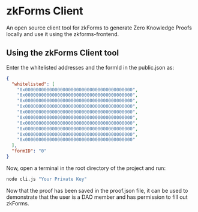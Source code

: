 # zkForms Client

An open source client tool for zkForms to generate Zero Knowledge Proofs locally and use it using the zkforms-frontend.

## Using the zkForms Client tool

Enter the whitelisted addresses and the formId in the public.json as:

```json
{
  "whitelisted": [
    "0x0000000000000000000000000000000000000000",
    "0x0000000000000000000000000000000000000000",
    "0x0000000000000000000000000000000000000000",
    "0x0000000000000000000000000000000000000000",
    "0x0000000000000000000000000000000000000000",
    "0x0000000000000000000000000000000000000000",
    "0x0000000000000000000000000000000000000000",
    "0x0000000000000000000000000000000000000000",
    "0x0000000000000000000000000000000000000000",
    "0x0000000000000000000000000000000000000000"
  ],
  "formID": "0"
}
```

Now, open a terminal in the root directory of the project and run:

```bash
node cli.js "Your Private Key"
```

Now that the proof has been saved in the proof.json file, it can be used to demonstrate that the user is a DAO member and has permission to fill out zkForms.
